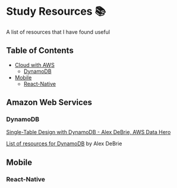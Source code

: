 # Study Resources 📚

A list of resources that I have found useful


## Table of Contents
- [Cloud with AWS](#amazon-web-services)
  - [DynamoDB](#dynamodb)
- [Mobile](#mobile)
  - [React-Native](#react-native)

## Amazon Web Services
### DynamoDB

[Single-Table Design with DynamoDB - Alex DeBrie, AWS Data Hero](https://www.youtube.com/watch?v=BnDKD_Zv0og)

[List of resources for DynamoDB](https://github.com/alexdebrie/awesome-dynamodb) by Alex DeBrie


## Mobile 
### React-Native
